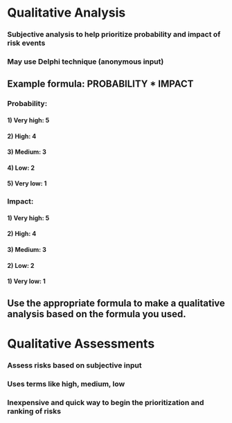# Qualitative Analysis

### Subjective analysis to help prioritize probability and impact of risk events

### May use Delphi technique (anonymous input)

## Example formula: PROBABILITY * IMPACT

### Probability:

#### 1) Very high: 5

#### 2) High: 4

#### 3) Medium: 3

#### 4) Low: 2

#### 5) Very low: 1

### Impact:

#### 1) Very high: 5

#### 2) High: 4

#### 3) Medium: 3

#### 2) Low: 2

#### 1) Very low: 1

## Use the appropriate formula to make a qualitative analysis based on the formula you used.

# Qualitative Assessments

### Assess risks based on subjective input

### Uses terms like high, medium, low

### Inexpensive and quick way to begin the prioritization and ranking of risks
